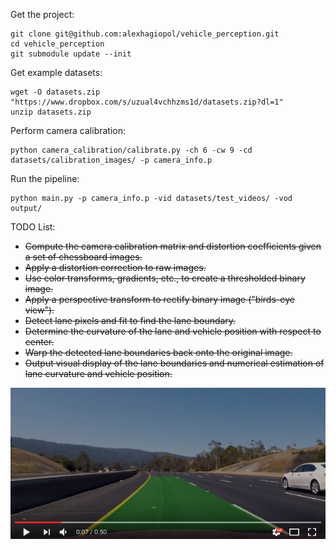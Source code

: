 Get the project:
    
    git clone git@github.com:alexhagiopol/vehicle_perception.git
    cd vehicle_perception
    git submodule update --init

Get example datasets:

    wget -O datasets.zip "https://www.dropbox.com/s/uzual4vchhzms1d/datasets.zip?dl=1"
    unzip datasets.zip

Perform camera calibration:

    python camera_calibration/calibrate.py -ch 6 -cw 9 -cd datasets/calibration_images/ -p camera_info.p

Run the pipeline:
    
    python main.py -p camera_info.p -vid datasets/test_videos/ -vod output/
    
TODO List:
* ~~Compute the camera calibration matrix and distortion coefficients given a set of chessboard images.~~
* ~~Apply a distortion correction to raw images.~~
* ~~Use color transforms, gradients, etc., to create a thresholded binary image.~~
* ~~Apply a perspective transform to rectify binary image ("birds-eye view").~~
* ~~Detect lane pixels and fit to find the lane boundary.~~
* ~~Determine the curvature of the lane and vehicle position with respect to center.~~
* ~~Warp the detected lane boundaries back onto the original image.~~
* ~~Output visual display of the lane boundaries and numerical estimation of lane curvature and vehicle position.~~

[![fpv](figures/video_preview.png)](https://youtu.be/l6JVoMymH2s#t=0s "Lane Detection Demo")

